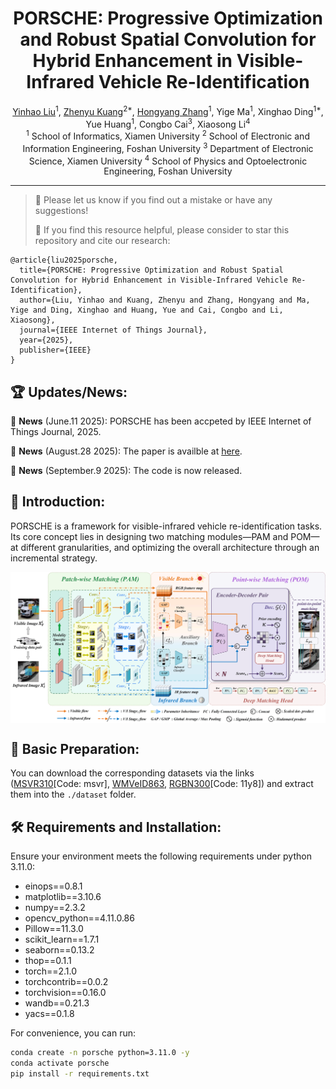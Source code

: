 <div align="center">
  <h1><b>PORSCHE: Progressive Optimization and Robust Spatial Convolution for Hybrid Enhancement in Visible-Infrared Vehicle Re-Identification </b></h1>
</div>

<div align="center">
  <a href="https://github.com/HowardLiu28">Yinhao Liu</a><sup>1</sup>, <a href="https://github.com/KZYYYY">Zhenyu Kuang</a><sup>2*</sup>, <a href="https://github.com/HRT00">Hongyang Zhang</a><sup>1</sup>, Yige Ma<sup>1</sup>, Xinghao Ding<sup>1*</sup>, Yue Huang<sup>1</sup>, Congbo Cai<sup>3</sup>, Xiaosong Li<sup>4</sup>
</div>

<div align="center">
  <sup>1</sup> School of Informatics, Xiamen University         <sup>2</sup> School of Electronic and Information Engineering, Foshan University     <sup>3</sup> Department of Electronic Science, Xiamen University      <sup>4</sup> School of Physics and Optoelectronic Engineering, Foshan University
</div>

---
>
> 🙋 Please let us know if you find out a mistake or have any suggestions!
> 
> 🙏 If you find this resource helpful, please consider to star this repository and cite our research:

```
@article{liu2025porsche,
  title={PORSCHE: Progressive Optimization and Robust Spatial Convolution for Hybrid Enhancement in Visible-Infrared Vehicle Re-Identification},
  author={Liu, Yinhao and Kuang, Zhenyu and Zhang, Hongyang and Ma, Yige and Ding, Xinghao and Huang, Yue and Cai, Congbo and Li, Xiaosong},
  journal={IEEE Internet of Things Journal},
  year={2025},
  publisher={IEEE}
}
```

## 🏆 Updates/News:

🚩 **News** (June.11 2025): PORSCHE has been accpeted by IEEE Internet of Things Journal, 2025.

🚩 **News** (August.28 2025): The paper is availble at <a href="https://ieeexplore.ieee.org/abstract/document/11030758">here</a>.

🚩 **News** (September.9 2025): The code is now released.

## 📰 Introduction:

PORSCHE is a framework for visible-infrared vehicle re-identification tasks. Its core concept lies in designing two matching modules—PAM and POM—at different granularities, and optimizing the overall architecture through an incremental strategy.
<p align="center">
<img src="fig_main_model.png" alt="" align=center />
</p>

## 🤗 Basic Preparation:

You can download the corresponding datasets via the links (<a href="https://pan.baidu.com/s/167TY9fCz5ZjtDdsOIovX1w?pwd=msvr">MSVR310</a>[Code: msvr], <a href="https://drive.google.com/file/d/186Ep0YgHY0a8BQ1Z59HP1D2-kZazbH02/view?usp=drive_link">WMVeID863</a>, <a href="https://pan.baidu.com/s/1uiKcqiqdhd13nLSW8TUASg">RGBN300</a>[Code: 11y8]) and extract them into the `./dataset` folder.

## 🛠️ Requirements and Installation:

Ensure your environment meets the following requirements under python 3.11.0:

- einops==0.8.1
- matplotlib==3.10.6
- numpy==2.3.2
- opencv_python==4.11.0.86
- Pillow==11.3.0
- scikit_learn==1.7.1
- seaborn==0.13.2
- thop==0.1.1
- torch==2.1.0
- torchcontrib==0.0.2
- torchvision==0.16.0
- wandb==0.21.3
- yacs==0.1.8


For convenience, you can run:
```bash
conda create -n porsche python=3.11.0 -y
conda activate porsche
pip install -r requirements.txt
```
